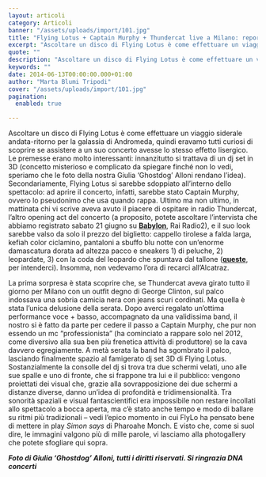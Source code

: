 ```yaml
---
layout: articoli
category: Articoli
banner: "/assets/uploads/import/101.jpg"
title: "Flying Lotus + Captain Murphy + Thundercat live a Milano: report e foto"
excerpt: "Ascoltare un disco di Flying Lotus è come effettuare un viaggio siderale andata-ritorno per la galassia di Andromeda, quindi eravamo tutti curiosi di scoprire se assistere a un suo concerto avesse lo stesso effetto lisergico. Le premesse erano molto interessanti: innanzitutto si trattava di un dj set in 3D (concetto misterioso e complicato da spiegare [&hellip"
quote: ""
description: "Ascoltare un disco di Flying Lotus è come effettuare un viaggio siderale andata-ritorno per la galassia di Andromeda, quindi eravamo tutti curiosi di scoprire se assistere a un suo concerto avesse lo stesso effetto lisergico. Le premesse erano molto interessanti: innanzitutto si trattava di un dj set in 3D (concetto misterioso e complicato da spiegare [&hellip"
keywords: ""
date: 2014-06-13T00:00:00.000+01:00
author: "Marta Blumi Tripodi"
cover: "/assets/uploads/import/101.jpg"
pagination:
  enabled: true

---
```


Ascoltare un disco di Flying Lotus è come effettuare un viaggio siderale andata-ritorno per la galassia di Andromeda, quindi eravamo tutti curiosi di scoprire se assistere a un suo concerto avesse lo stesso effetto lisergico. Le premesse erano molto interessanti: innanzitutto si trattava di un dj set in 3D (concetto misterioso e complicato da spiegare finché non lo vedi, speriamo che le foto della nostra Giulia ‘Ghostdog’ Alloni rendano l’idea). Secondariamente, Flying Lotus si sarebbe sdoppiato all’interno dello spettacolo: ad aprire il concerto, infatti, sarebbe stato Captain Murphy, ovvero lo pseudonimo che usa quando rappa. Ultimo ma non ultimo, in mattinata chi vi scrive aveva avuto il piacere di ospitare in radio Thundercat, l’altro opening act del concerto (a proposito, potete ascoltare l’intervista che abbiamo registrato sabato 21 giugno su [**Babylon**](http://www.babylon.rai.it "http://www.babylon.rai.it"), Rai Radio2), e il suo look sarebbe valso da solo il prezzo del biglietto: cappello tirolese a falda larga, kefiah color ciclamino, pantaloni a sbuffo blu notte con un’enorme damascatura dorata ad altezza pacco e sneakers 1) di peluche, 2) leopardate, 3) con la coda del leopardo che spuntava dal tallone ([**queste**](http://www.trendyblackguy.com/2012/01/adidas-originals-x-jeremy-scott-leopard-tail-sneakers/ "http://www.trendyblackguy.com/2012/01/adidas-originals-x-jeremy-scott-leopard-tail-sneakers/"), per intenderci). Insomma, non vedevamo l’ora di recarci all’Alcatraz.

La prima sorpresa è stata scoprire che, se Thundercat aveva girato tutto il giorno per Milano con un outfit degno di George Clinton, sul palco indossava una sobria camicia nera con jeans scuri cordinati. Ma quella è stata l’unica delusione della serata. Dopo averci regalato un’ottima performance voce + basso, accompagnato da una validissima band, il nostro si è fatto da parte per cedere il passo a Captain Murphy, che pur non essendo un mc “professionista” (ha cominciato a rappare solo nel 2012, come diversivo alla sua ben più frenetica attività di produttore) se la cava davvero egregiamente. A metà serata la band ha sgombrato il palco, lasciando finalmente spazio al famigerato dj set 3D di Flying Lotus. Sostanzialmente la consolle del dj si trova tra due schermi velati, uno alle sue spalle e uno di fronte, che si frappone tra lui e il pubblico: vengono proiettati dei visual che, grazie alla sovrapposizione dei due schermi a distanze diverse, danno un’idea di profondità e tridimensionalità. Tra sonorità spaziali e visual fantascientifici era impossibile non restare incollati allo spettacolo a bocca aperta, ma c’è stato anche tempo e modo di ballare su ritmi più tradizionali – vedi l’epico momento in cui FlyLo ha pensato bene di mettere in play _Simon says_ di Pharoahe Monch. E visto che, come si suol dire, le immagini valgono più di mille parole, vi lasciamo alla photogallery che potete sfogliare qui sopra.

**_Foto di Giulia ‘Ghostdog’ Alloni, tutti i diritti riservati. Si ringrazia DNA concerti_**